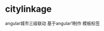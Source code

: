 # citylinkage
angular城市三级联动
基于angular1制作
模板标签
<cityMain province="province" city="city" area="area"></cityMain>
